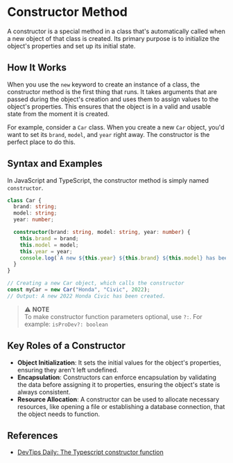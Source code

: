 # Constructor Method

A constructor is a special method in a class that's automatically called when a new object of that class is created. Its primary purpose is to initialize the object's properties and set up its initial state. 

## How It Works

When you use the `new` keyword to create an instance of a class, the constructor method is the first thing that runs. It takes arguments that are passed during the object's creation and uses them to assign values to the object's properties. This ensures that the object is in a valid and usable state from the moment it is created.

For example, consider a `Car` class. When you create a new `Car` object, you'd want to set its `brand`, `model`, and `year` right away. The constructor is the perfect place to do this.

## Syntax and Examples

In JavaScript and TypeScript, the constructor method is simply named `constructor`.

```typescript
class Car {
  brand: string;
  model: string;
  year: number;

  constructor(brand: string, model: string, year: number) {
    this.brand = brand;
    this.model = model;
    this.year = year;
    console.log(`A new ${this.year} ${this.brand} ${this.model} has been created.`);
  }
}

// Creating a new Car object, which calls the constructor
const myCar = new Car("Honda", "Civic", 2022); 
// Output: A new 2022 Honda Civic has been created.
```

> ⚠️ **NOTE**  
> To make constructor function parameters optional, use `?:`. For example: `isProDev?: boolean`

## Key Roles of a Constructor

  * **Object Initialization**: It sets the initial values for the object's properties, ensuring they aren't left undefined.
  * **Encapsulation**: Constructors can enforce encapsulation by validating the data before assigning it to properties, ensuring the object's state is always consistent.
  * **Resource Allocation**: A constructor can be used to allocate necessary resources, like opening a file or establishing a database connection, that the object needs to function.

## References
- [DevTips Daily: The Typescript constructor function](https://www.youtube.com/watch?v=HE5-kNUjkqs)